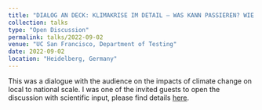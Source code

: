```yaml
---
title: "DIALOG AN DECK: KLIMAKRISE IM DETAIL – WAS KANN PASSIEREN? WIE SIND WIR VORBEREITET?"
collection: talks
type: "Open Discussion"
permalink: talks/2022-09-02
venue: "UC San Francisco, Department of Testing"
date: 2022-09-02
location: "Heidelberg, Germany"
---
```


This was a dialogue with the audience on the impacts of climate change on local to national scale. I was one of the invited guests to open the discussion with scientific input, please find details [here](https://ms-wissenschaft.de/de/ausstellung/veranstaltungen/dialog-an-deck-klimakrise/).
